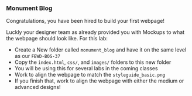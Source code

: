 ### Monument Blog

Congratulations, you have been hired to build your first webpage!

Luckly your designer team as already provided you with Mockups to what the webpage should look like. For this lab:

- Create a New folder called `monument_blog` and have it on the same level as our `FEWD-BOS-37`
- Copy the `index.html`, `css/`, and `images/` folders to this new folder
- You will be using this for several labs in the coming classes
- Work to align the webpage to match the `styleguide_basic.png`
- If you finish that, work to align the webpage with either the medium or advanced designs!

